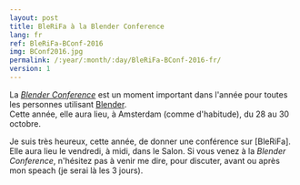 ```yaml
---
layout: post
title: BleRiFa à la Blender Conference
lang: fr
ref: BleRiFa-BConf-2016
img: BConf2016.jpg
permalink: /:year/:month/:day/BleRiFa-BConf-2016-fr/
version: 1
---
```


La *[Blender Conference][1]* est un moment important dans l'année pour toutes les personnes utilisant [Blender][2].  
Cette année, elle aura lieu, à Amsterdam (comme d'habitude), du 28 au 30 octobre.  

Je suis très heureux, cette année, de donner une conférence sur [BleRiFa]. Elle aura lieu le vendredi, à midi, dans le Salon.
Si vous venez à la *Blender Conference*, n'hésitez pas à venir me dire, pour discuter, avant ou après mon speach (je serai là les 3 jours).


[1]: https://www.blender.org/conference/2016/
[2]: http://blender.org
[3]: http://BleRiFa.com
